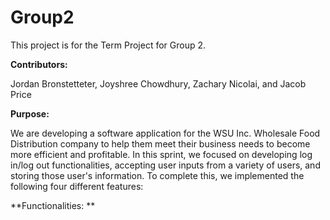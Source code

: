 # Group2

This project is for the Term Project for Group 2.

**Contributors:**

Jordan Bronstetteter, Joyshree Chowdhury, Zachary Nicolai, and Jacob Price

**Purpose:**

We are developing a software application for the WSU Inc. Wholesale Food Distribution company to help them meet their business needs to become more efficient and profitable. In this sprint, we focused on developing log in/log out functionalities, accepting user inputs from a variety of users, and storing those user's information. To complete this, we implemented the following four different features:

**Functionalities: **

